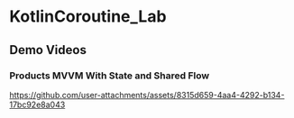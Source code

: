 # KotlinCoroutine_Lab

## Demo Videos
### Products MVVM With State and Shared Flow
https://github.com/user-attachments/assets/8315d659-4aa4-4292-b134-17bc92e8a043
